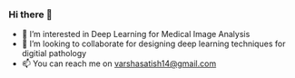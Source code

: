 ### Hi there 👋

- 👀 I’m interested in Deep Learning for Medical Image Analysis
- 🌱 I’m looking to collaborate for designing deep learning techniques for digitial pathology
- 📫 You can reach me on varshasatish14@gmail.com
